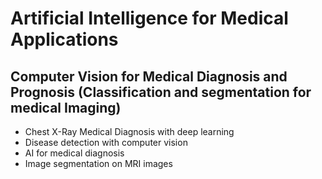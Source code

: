 # Artificial Intelligence for Medical Applications

## Computer Vision for Medical Diagnosis and Prognosis (Classification and segmentation for medical Imaging)

- Chest X-Ray Medical Diagnosis with deep learning
- Disease detection with computer vision
- AI for medical diagnosis
- Image segmentation on MRI images
